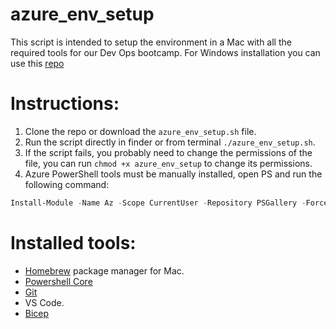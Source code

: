 # azure_env_setup

This script is intended to setup the environment in a Mac with all the required tools for our Dev Ops bootcamp. For Windows installation you can use this [repo](https://github.com/amiguel215/dev_tools_installer)

# Instructions:

1. Clone the repo or download the `azure_env_setup.sh` file.
2. Run the script directly in finder or from terminal `./azure_env_setup.sh`.
3. If the script fails, you probably need to change the permissions of the file, you can run `chmod +x azure_env_setup` to change its permissions.
4. Azure PowerShell tools must be manually installed, open PS and run the following command:

```powershell
Install-Module -Name Az -Scope CurrentUser -Repository PSGallery -Force
```

# Installed tools:

- [Homebrew](https://brew.sh/) package manager for Mac.
- [Powershell Core](https://github.com/Powershell/Powershel)
- [Git](https://git-scm.com/)
- VS Code.
- [Bicep](https://learn.microsoft.com/en-us/azure/azure-resource-manager/bicep/)
